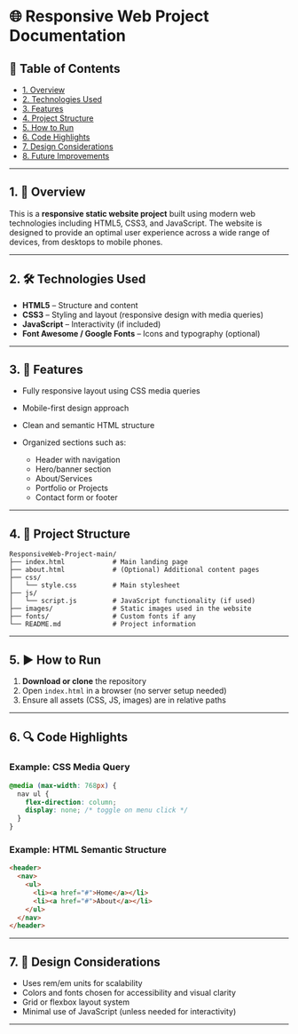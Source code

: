 # 🌐 Responsive Web Project Documentation

## 📄 Table of Contents

* [1. Overview](#1-overview)
* [2. Technologies Used](#2-technologies-used)
* [3. Features](#3-features)
* [4. Project Structure](#4-project-structure)
* [5. How to Run](#5-how-to-run)
* [6. Code Highlights](#6-code-highlights)
* [7. Design Considerations](#7-design-considerations)
* [8. Future Improvements](#8-future-improvements)

---

## 1. 📖 Overview

This is a **responsive static website project** built using modern web technologies including HTML5, CSS3, and JavaScript. The website is designed to provide an optimal user experience across a wide range of devices, from desktops to mobile phones.

---

## 2. 🛠 Technologies Used

* **HTML5** – Structure and content
* **CSS3** – Styling and layout (responsive design with media queries)
* **JavaScript** – Interactivity (if included)
* **Font Awesome / Google Fonts** – Icons and typography (optional)

---

## 3. 🚀 Features

* Fully responsive layout using CSS media queries
* Mobile-first design approach
* Clean and semantic HTML structure
* Organized sections such as:

  * Header with navigation
  * Hero/banner section
  * About/Services
  * Portfolio or Projects
  * Contact form or footer

---

## 4. 📁 Project Structure

```
ResponsiveWeb-Project-main/
├── index.html            # Main landing page
├── about.html            # (Optional) Additional content pages
├── css/
│   └── style.css         # Main stylesheet
├── js/
│   └── script.js         # JavaScript functionality (if used)
├── images/               # Static images used in the website
├── fonts/                # Custom fonts if any
└── README.md             # Project information
```

---

## 5. ▶ How to Run

1. **Download or clone** the repository
2. Open `index.html` in a browser (no server setup needed)
3. Ensure all assets (CSS, JS, images) are in relative paths

---

## 6. 🔍 Code Highlights

### Example: CSS Media Query

```css
@media (max-width: 768px) {
  nav ul {
    flex-direction: column;
    display: none; /* toggle on menu click */
  }
}
```

### Example: HTML Semantic Structure

```html
<header>
  <nav>
    <ul>
      <li><a href="#">Home</a></li>
      <li><a href="#">About</a></li>
    </ul>
  </nav>
</header>
```

---

## 7. 🎨 Design Considerations

* Uses rem/em units for scalability
* Colors and fonts chosen for accessibility and visual clarity
* Grid or flexbox layout system
* Minimal use of JavaScript (unless needed for interactivity)

---
